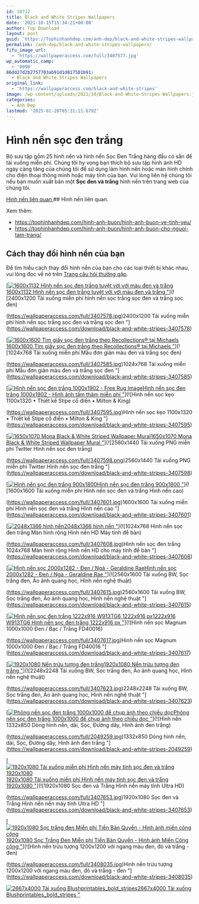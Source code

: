 ```yaml
---
id: 10712
title: Black and White Stripes Wallpapers
date: '2021-10-15T15:34:21+00:00'
author: Top Download
layout: post
guid: 'https://Tophinhanhdep.com/anh-dep/black-and-white-stripes-wallpapers/'
permalink: /anh-dep/black-and-white-stripes-wallpapers/
fifu_image_url:
  - 'https://wallpaperaccess.com/full/3407577.jpg'
wp_automatic_camp:
  - '8098'
86dd27d2b2757703ab91d1d817501b91:
  - Black and White Stripes Wallpapers
original_link:
  - 'https://wallpaperaccess.com/black-and-white-stripes'
image: /wp-content/uploads/2021/10/Black-and-White-Stripes-Wallpapers.jpg
categories:
  - Ảnh Đẹp
lastmod: '2025-01-20T05:31:11.679Z'
---
```

# Hình nền sọc đen trắng

Bộ sưu tập gồm 25 hình nền và hình nền Sọc Đen Trắng hàng đầu có sẵn để tải xuống miễn phí. Chúng tôi hy vọng bạn thích bộ sưu tập hình ảnh HD ngày càng tăng của chúng tôi để sử dụng làm hình nền hoặc màn hình chính cho điện thoại thông minh hoặc máy tính của bạn. Vui lòng liên hệ chúng tôi nếu bạn muốn xuất bản một **Sọc đen và trắng** hình nền trên trang web của chúng tôi.

[Hình nền liên quan ](#related) ## Hình nền liên quan.

   
 Xem thêm:

   
- <https://tophinhanhdep.com/hinh-anh-buon/hinh-anh-buon-ve-tinh-yeu/>
- <https://tophinhanhdep.com/hinh-anh-buon/hinh-anh-buon-cho-nguoi-tam-trang/>

## Cách thay đổi hình nền của bạn

Để tìm hiểu cách thay đổi hình nền của bạn cho các loại thiết bị khác nhau, vui lòng đọc về nó trên [Trang câu hỏi thường gặp](https://tophinhanhdep.com/faq/).

  
[[![1600x1132 Hình nền sọc đen trắng tuyệt vời với màu đen và trắng](https://wallpaperaccess.com/full/3407577.jpg)1600x1132 Hình nền sọc đen trắng tuyệt vời với màu đen và trắng "](https://wallpaperaccess.com/download/black-and-white-stripes-3407577)](![2400x1200 Tải xuống miễn phí hình nền sọc trắng sọc đen và trắng sọc đen)

(https://wallpaperaccess.com/full/3407578.jpg)2400x1200 Tải xuống miễn phí hình nền sọc trắng sọc đen và trắng sọc đen "](https://wallpaperaccess.com/download/black-and-white-stripes-3407578)

[[![1600x1600 Tìm giấy sọc đen trắng theo Recollections® tại Michaels](https://wallpaperaccess.com/full/3407583.jpg)1600x1600 Tìm giấy sọc đen trắng theo Recollections® tại Michaels "](https://wallpaperaccess.com/download/black-and-white-stripes-3407583)](![1024x768 Tải xuống miễn phí Mẫu đơn giản màu đen và trắng sọc đen)

(https://wallpaperaccess.com/full/3407585.jpg)1024x768 Tải xuống miễn phí Mẫu đơn giản màu đen và trắng sọc đen "](https://wallpaperaccess.com/download/black-and-white-stripes-3407585)

[[![Hình nền sọc đen trắng 1000x1902 - Free Rug Image](https://wallpaperaccess.com/full/3407592.jpg)Hình nền sọc đen trắng 1000x1902 - Hình ảnh tấm thảm miễn phí "](https://wallpaperaccess.com/download/black-and-white-stripes-3407592)](![Hình nền sọc kẹo 1100x1320 • Thiết kế Stipe cổ điển • Milton & King)

(https://wallpaperaccess.com/full/3407595.jpg)Hình nền sọc kẹo 1100x1320 • Thiết kế Stipe cổ điển • Milton &amp; King "](https://wallpaperaccess.com/download/black-and-white-stripes-3407595)

[[![1650x1070 Mona Black & White Striped Wallpaper Mural](https://wallpaperaccess.com/full/3407597.jpg)1650x1070 Mona Black &amp; White Striped Wallpaper Mural "](https://wallpaperaccess.com/download/black-and-white-stripes-3407597)](![2560x1440 Tải xuống PNG miễn phí Twitter Hình nền sọc đen trắng)

(https://wallpaperaccess.com/full/3407598.png)2560x1440 Tải xuống PNG miễn phí Twitter Hình nền sọc đen trắng "](https://wallpaperaccess.com/download/black-and-white-stripes-3407598)

[[![Hình nền sọc đen trắng 900x1800](https://wallpaperaccess.com/full/3407600.png)Hình nền sọc đen trắng 900x1800 "](https://wallpaperaccess.com/download/black-and-white-stripes-3407600)](![1600x1600 Tải xuống miễn phí Hình nền sọc đen và trắng Hình nền cao)

(https://wallpaperaccess.com/full/3407601.jpg)1600x1600 Tải xuống miễn phí Hình nền sọc đen và trắng Hình nền cao "](https://wallpaperaccess.com/download/black-and-white-stripes-3407601)

 [[![2048x1366 hình nền](https://wallpaperaccess.com/full/3407606.png)2048x1366 hình nền "](https://wallpaperaccess.com/download/black-and-white-stripes-3407606)](![1024x768 Hình nền sọc đen trắng Màn hình rộng Hình nền HD Máy tính để bàn)

(https://wallpaperaccess.com/full/3407608.jpg)Hình nền sọc đen trắng 1024x768 Màn hình rộng Hình nền HD cho máy tính để bàn "](https://wallpaperaccess.com/download/black-and-white-stripes-3407608)

[[![Hình nền sọc 2000x1282 - Đen / Ngà - Geraldine Rae](https://wallpaperaccess.com/full/3407614.jpg)Hình nền sọc 2000x1282 - Đen / Ngà - Geraldine Rae "](https://wallpaperaccess.com/download/black-and-white-stripes-3407614)](![2560x1600 Tải xuống BW, Sọc trắng đen, Ảo ảnh quang học, Hình nền nghệ thuật)

(https://wallpaperaccess.com/full/3407615.jpg)2560x1600 Tải xuống BW, Sọc trắng đen, Ảo ảnh quang học, Hình nền nghệ thuật "](https://wallpaperaccess.com/download/black-and-white-stripes-3407615)

[[![Hình nền sọc đen trắng 1222x916 W913TG6 1222x916 px](https://wallpaperaccess.com/full/3407616.jpg)1222x916 W913TG6 Hình nền sọc đen trắng 1222x916 px "](https://wallpaperaccess.com/download/black-and-white-stripes-3407616)](![Hình nền sọc Magnum 1000x1000 Đen / Bạc / Trắng FD40016)

(https://wallpaperaccess.com/full/3407617.jpg)Hình nền sọc Magnum 1000x1000 Đen / Bạc / Trắng FD40016 "](https://wallpaperaccess.com/download/black-and-white-stripes-3407617)

[[![1920x1080 Nền trừu tượng đen trắng](https://wallpaperaccess.com/full/3407619.jpg)1920x1080 Nền trừu tượng đen trắng "](https://wallpaperaccess.com/download/black-and-white-stripes-3407619)](![2248x2248 Tải xuống BW, Sọc trắng đen, Ảo ảnh quang học, Hình nền nghệ thuật)

(https://wallpaperaccess.com/full/3407623.jpg)2248x2248 Tải xuống BW, Sọc trắng đen, Ảo ảnh quang học, Hình nền nghệ thuật "](https://wallpaperaccess.com/download/black-and-white-stripes-3407623)

[[![Phông nền sọc đen trắng 1000x1000 để chụp ảnh theo chiều dọc](https://wallpaperaccess.com/full/3407640.jpg)Phông nền sọc đen trắng 1000x1000 để chụp ảnh theo chiều dọc "](https://wallpaperaccess.com/download/black-and-white-stripes-3407640)](![Hình nền 1332x850 Dòng hình nền, dải, Sọc, Đường dây, Hình ảnh đen trắng)

(https://wallpaperaccess.com/full/2049259.jpg)1332x850 Dòng hình nền, dải, Sọc, Đường dây, Hình ảnh đen trắng "](https://wallpaperaccess.com/download/black-and-white-stripes-2049259)

[[![1920x1080 Tải xuống miễn phí Hình nền máy tính sọc đen và trắng 1920x1080](https://wallpaperaccess.com/full/2049230.jpg)1920x1080 Tải xuống miễn phí Hình nền máy tính sọc đen và trắng 1920x1080 "](https://wallpaperaccess.com/download/black-and-white-stripes-2049230)](![1920x1080 Sọc đen và Trắng Hình nền máy tính Ultra HD)

(https://wallpaperaccess.com/full/3407653.jpg)1920x1080 Sọc đen và Trắng Hình nền nền máy tính Ultra HD "](https://wallpaperaccess.com/download/black-and-white-stripes-3407653)

[[![1920x1080 Sọc trắng đen Miễn phí Tiền Bản Quyền - Hình ảnh miền công cộng](https://wallpaperaccess.com/full/3408034.jpg)1920x1080 Sọc Trắng Đen Miễn phí Tiền Bản Quyền - Hình ảnh Miền Công cộng "](https://wallpaperaccess.com/download/black-and-white-stripes-3408034)](![Hình nền trừu tượng 1200x1200 với ngang màu đen, đỏ và trắng - đen)

(https://wallpaperaccess.com/full/3408035.jpg)Hình nền trừu tượng 1200x1200 với ngang màu đen, đỏ và trắng - đen "](https://wallpaperaccess.com/download/black-and-white-stripes-3408035)

[![2667x4000 Tải xuống Blushprintables_bold_stripes](https://wallpaperaccess.com/full/3408036.jpg)2667x4000 Tải xuống Blushprintables\_bold\_stripes "](https://wallpaperaccess.com/download/black-and-white-stripes-3408036)
